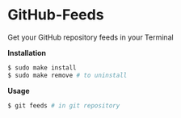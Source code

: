 # GitHub-Feeds
Get your GitHub repository feeds in your Terminal

**Installation**
```bash
$ sudo make install
$ sudo make remove # to uninstall
```

**Usage**
```bash
$ git feeds # in git repository
```
